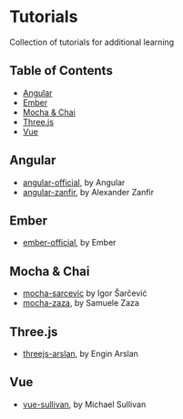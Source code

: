 # Tutorials

Collection of tutorials for additional learning


## Table of Contents

- [Angular](#angular)
- [Ember](#ember)
- [Mocha & Chai](#mocha--chai)
- [Three.js](#threejs)
- [Vue](#vue)


## Angular

- [angular-official](/angular-official), by Angular
- [angular-zanfir](/angular-zanfir), by Alexander Zanfir


## Ember

- [ember-official](/ember-official), by Ember


## Mocha & Chai

- [mocha-sarcevic](/mocha-sarcevic) by Igor Šarčević
- [mocha-zaza](/mocha-zaza), by Samuele Zaza


## Three.js

- [threejs-arslan](/threejs-arslan), by Engin Arslan


## Vue

- [vue-sullivan](/vue-sullivan), by Michael Sullivan